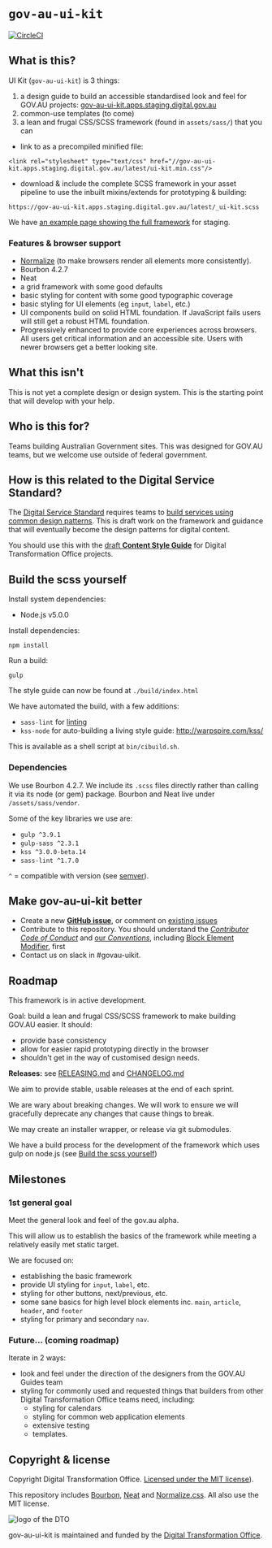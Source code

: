 # `gov-au-ui-kit`

[![CircleCI](https://circleci.com/gh/AusDTO/gov-au-ui-kit.svg?style=svg)](https://circleci.com/gh/AusDTO/gov-au-ui-kit)

## What is this?

UI Kit (`gov-au-ui-kit`) is 3 things:

1. a design guide to build an accessible standardised look and feel for GOV.AU projects: [gov-au-ui-kit.apps.staging.digital.gov.au](http://gov-au-ui-kit.apps.staging.digital.gov.au/)
2. common-use templates (to come)
3. a lean and frugal CSS/SCSS framework (found in `assets/sass/`) that you can
  - link to as a precompiled minified file:
  ```
  <link rel="stylesheet" type="text/css" href="//gov-au-ui-kit.apps.staging.digital.gov.au/latest/ui-kit.min.css"/>
  ```
  - download & include the complete SCSS framework in your asset pipeline to use the inbuilt mixins/extends for prototyping & building:
  ```
  https://gov-au-ui-kit.apps.staging.digital.gov.au/latest/_ui-kit.scss
  ```

We have [an example page showing the full framework](https://gov-au-ui-kit.apps.staging.digital.gov.au/) for staging.

### Features & browser support

- [Normalize](https://necolas.github.io/normalize.css/) (to make browsers render all elements more consistently).
- Bourbon 4.2.7
- Neat
- a grid framework with some good defaults
- basic styling for content with some good typographic coverage
- basic styling for UI elements (eg `input`, `label`, etc.)
- UI components build on solid HTML foundation. If JavaScript fails users will still get a robust HTML foundation.
- Progressively enhanced to provide core experiences across browsers. All users get critical information and an accessible site. Users with newer browsers get a better looking site.

## What this isn't

This is not yet a complete design or design system. This is the starting point that will develop with your help.

## Who is this for?

Teams building Australian Government sites. This was designed for GOV.AU teams, but we welcome use outside of federal government.

## How is this related to the Digital Service Standard?

The [Digital Service Standard](https://www.dto.gov.au/standard/) requires teams to [build services using common design patterns](https://www.dto.gov.au/standard/6-consistent-and-responsive/). This is draft work on the framework and guidance that will eventually become the design patterns for digital content.

You should use this with the [draft **Content Style Guide**](http://content-style-guide.apps.staging.digital.gov.au/) for Digital Transformation Office projects.

## <a name="building"></a>Build the scss yourself

Install system dependencies:
- Node.js v5.0.0

Install dependencies:

```
npm install
```

Run a build:

```
gulp
```

The style guide can now be found at `./build/index.html`

We have automated the build, with a few additions:

- `sass-lint` for [linting](https://en.wikipedia.org/wiki/Lint_(software))
- `kss-node` for auto-building a living style guide: http://warpspire.com/kss/

This is available as a shell script at `bin/cibuild.sh`.

### Dependencies

We use Bourbon 4.2.7. We include its `.scss` files directly rather than calling it via its node (or gem) package. Bourbon and Neat live under `/assets/sass/vendor`.

Some of the key libraries we use are:
- `gulp ^3.9.1`
- `gulp-sass ^2.3.1`
- `kss ^3.0.0-beta.14`
- `sass-lint ^1.7.0`

`^` = compatible with version (see [semver](https://docs.npmjs.com/misc/semver#caret-ranges-123-025-004)).

## Make gov-au-ui-kit better

- Create a new [**GitHub issue**](https://github.com/AusDTO/gov-au-ui-kit/issues/new), or comment on [existing issues](https://github.com/AusDTO/gov-au-ui-kit/issues)
- Contribute to this repository. You should understand the [*Contributor Code of Conduct*](https://github.com/AusDTO/gov-au-ui-kit/blob/master/code_of_conduct.md) and [our *Conventions*](conventions.md), including [Block Element Modifier](http://getbem.com/), first
- Contact us on slack in #govau-uikit.

## Roadmap

This framework is in active development.

Goal: build a lean and frugal CSS/SCSS framework to make building GOV.AU easier. It should:

- provide base consistency
- allow for easier rapid prototyping directly in the browser
- shouldn't get in the way of customised design needs.

**Releases:** see [RELEASING.md](RELEASING.md) and [CHANGELOG.md](CHANGELOG.md)

We aim to provide stable, usable releases at the end of each sprint.

We are wary about breaking changes. We will work to ensure we will gracefully deprecate any changes that cause things to break.

We may create an installer wrapper, or release via git submodules.

We have a build process for the development of the framework which uses gulp on node.js (see [Build the scss yourself](#building))

## Milestones

### 1st general goal

Meet the general look and feel of the gov.au alpha.

This will allow us to establish the basics of the framework while meeting a relatively easily met static target.

We are focused on:

- establishing the basic framework
- provide UI styling for `input`, `label`, etc.
- styling for other buttons, next/previous, etc.
- some sane basics for high level block elements inc. `main`, `article`, `header`, and `footer`
- styling for primary and secondary `nav`.

### Future… (coming roadmap)

Iterate in 2 ways:

- look and feel under the direction of the designers from the GOV.AU Guides team
- styling for commonly used and requested things that builders from other Digital Transformation Office teams need, including:
  - styling for calendars
  - styling for common web application elements
  - extensive testing
  - templates.

## Copyright & license

Copyright Digital Transformation Office. [Licensed under the MIT license](https://github.com/AusDTO/gov-au-ui-kit/blob/master/LICENSE)).

This repository includes [Bourbon](http://bourbon.io/), [Neat](http://neat.bourbon.io/) and [Normalize.css](https://necolas.github.io/normalize.css/). All also use the MIT license.

![](https://www.dto.gov.au/images/govt-crest.png "logo of the DTO")

gov-au-ui-kit is maintained and funded by the [Digital Transformation Office](https://www.dto.gov.au/).
